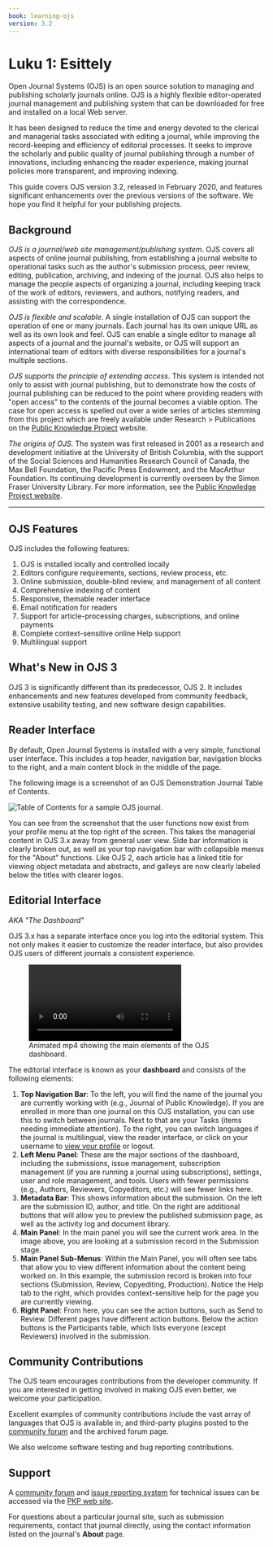 ```yaml
---
book: learning-ojs
version: 3.2
---
```


# Luku 1: Esittely

Open Journal Systems \(OJS\) is an open source solution to managing and publishing scholarly journals online. OJS is a highly flexible editor-operated journal management and publishing system that can be downloaded for free and installed on a local Web server.

It has been designed to reduce the time and energy devoted to the clerical and managerial tasks associated with editing a journal, while improving the record-keeping and efficiency of editorial processes. It seeks to improve the scholarly and public quality of journal publishing through a number of innovations, including enhancing the reader experience, making journal policies more transparent, and improving indexing.

This guide covers OJS version 3.2, released in February 2020, and features significant enhancements over the previous versions of the software. We hope you find it helpful for your publishing projects.

## Background

*OJS is a journal/web site management/publishing system*. OJS covers all aspects of online journal publishing, from establishing a journal website to operational tasks such as the author's submission process, peer review, editing, publication, archiving, and indexing of the journal. OJS also helps to manage the people aspects of organizing a journal, including keeping track of the work of editors, reviewers, and authors, notifying readers, and assisting with the correspondence.

*OJS is flexible and scalable*. A single installation of OJS can support the operation of one or many journals. Each journal has its own unique URL as well as its own look and feel. OJS can enable a single editor to manage all aspects of a journal and the journal's website, or OJS will support an international team of editors with diverse responsibilities for a journal's multiple sections.

*OJS supports the principle of extending access*. This system is intended not only to assist with journal publishing, but to demonstrate how the costs of journal publishing can be reduced to the point where providing readers with "open access" to the contents of the journal becomes a viable option. The case for open access is spelled out over a wide series of articles stemming from this project which are freely available under Research > Publications on the [Public Knowledge Project](https://pkp.sfu.ca/) website.

*The origins of OJS*. The system was first released in 2001 as a research and development initiative at the University of British Columbia, with the support of the Social Sciences and Humanities Research Council of Canada, the Max Bell Foundation, the Pacific Press Endowment, and the MacArthur Foundation. Its continuing development is currently overseen by the Simon Fraser University Library. For more information, see the [Public Knowledge Project website](https://pkp.sfu.ca).

<hr />

## OJS Features

OJS includes the following features:

1. OJS is installed locally and controlled locally
2. Editors configure requirements, sections, review process, etc.
3. Online submission, double-blind review, and management of all content
4. Comprehensive indexing of content
5. Responsive, themable reader interface
6. Email notification for readers
7. Support for article-processing charges, subscriptions, and online payments
8. Complete context-sensitive online Help support
9. Multilingual support

## What's New in OJS 3

OJS 3 is significantly different than its predecessor, OJS 2. It includes enhancements and new features developed from community feedback, extensive usability testing, and new software design capabilities.

## Reader Interface

By default, Open Journal Systems is installed with a very simple, functional user interface. This includes a top header, navigation bar, navigation blocks to the right, and a main content block in the middle of the page.

The following image is a screenshot of an OJS Demonstration Journal Table of Contents.

![Table of Contents for a sample OJS journal.](./assets/learning-ojs-3-ojs3-interface.png)

You can see from the screenshot that the user functions now exist from your profile menu at the top right of the screen. This takes the managerial content in OJS 3.x away from general user view. Side bar information is clearly broken out, as well as your top navigation bar with collapsible menus for the "About" functions. Like OJS 2, each article has a linked title for viewing object metadata and abstracts, and galleys are now clearly labeled below the titles with clearer logos.

## Editorial Interface

_AKA "The Dashboard"_

OJS 3.x has a separate interface once you log into the editorial system. This not only makes it easier to customize the reader interface, but also provides OJS users of different journals a consistent experience.

<figure class="video_container">
  <video controls="true" allowfullscreen="true">
    <source src="./assets/learning-ojs3.2-ed-dashboard.mp4" type="video/mp4">
  </video>
  <figcaption>Animated mp4 showing the main elements of the OJS dashboard.</figcaption>
</figure>

The editorial interface is known as your **dashboard** and consists of the following elements:

1. **Top Navigation Bar**: To the left, you will find the name of the journal you are currently working with \(e.g., Journal of Public Knowledge\). If you are enrolled in more than one journal on this OJS installation, you can use this to switch between journals. Next to that are your Tasks \(items needing immediate attention\). To the right, you can switch languages if the journal is multilingual, view the reader interface, or click on your username to [view your profile](./user-accounts#viewing-and-changing-your-profile) or logout.
2. **Left Menu Panel**: These are the major sections of the dashboard, including the submissions, issue management, subscription management (if you are running a journal using subscriptions), settings, user and role management, and tools. Users with fewer permissions (e.g., Authors, Reviewers, Copyeditors, etc.) will see fewer links here.
3. **Metadata Bar**: This shows information about the submission. On the left are the submission ID, author, and title. On the right are additional buttons that will allow you to preview the published submission page, as well as the activity log and document library.
4. **Main Panel**: In the main panel you will see the current work area. In the image above, you are looking at a submission record in the Submission stage.
5. **Main Panel Sub-Menus**: Within the Main Panel, you will often see tabs that allow you to view different information about the content being worked on. In this example, the submission record is broken into four sections \(Submission, Review, Copyediting, Production\). Notice the Help tab to the right, which provides context-sensitive help for the page you are currently viewing.
6. **Right Panel**: From here, you can see the action buttons, such as Send to Review. Different pages have different action buttons. Below the action buttons is the Participants table, which lists everyone \(except Reviewers\) involved in the submission.

## Community Contributions

The OJS team encourages contributions from the developer community. If you are interested in getting involved in making OJS even better, we welcome your participation.

Excellent examples of community contributions include the vast array of languages that OJS is available in; and third-party plugins posted to the [community forum](https://forum.pkp.sfu.ca/) and the archived forum page.

We also welcome software testing and bug reporting contributions.

## Support

A [community forum](https://forum.pkp.sfu.ca/) and [issue reporting system](https://github.com/pkp/pkp-lib/#issues) for technical issues can be accessed via the [PKP web site](https://pkp.sfu.ca).

For questions about a particular journal site, such as submission requirements, contact that journal directly, using the contact information listed on the journal's **About** page.
